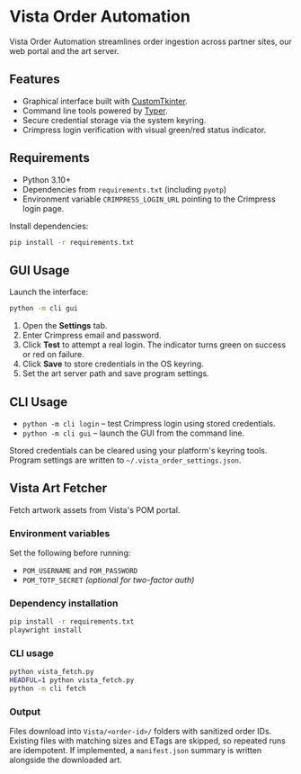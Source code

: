 # Vista Order Automation

Vista Order Automation streamlines order ingestion across partner sites, our web portal and the art server.

## Features
- Graphical interface built with [CustomTkinter](https://github.com/TomSchimansky/CustomTkinter).
- Command line tools powered by [Typer](https://typer.tiangolo.com/).
- Secure credential storage via the system keyring.
- Crimpress login verification with visual green/red status indicator.

## Requirements
- Python 3.10+
- Dependencies from `requirements.txt` (including `pyotp`)
- Environment variable `CRIMPRESS_LOGIN_URL` pointing to the Crimpress login page.

Install dependencies:
```bash
pip install -r requirements.txt
```

## GUI Usage
Launch the interface:
```bash
python -m cli gui
```
1. Open the **Settings** tab.
2. Enter Crimpress email and password.
3. Click **Test** to attempt a real login. The indicator turns green on success or red on failure.
4. Click **Save** to store credentials in the OS keyring.
5. Set the art server path and save program settings.

## CLI Usage
- `python -m cli login` – test Crimpress login using stored credentials.
- `python -m cli gui` – launch the GUI from the command line.

Stored credentials can be cleared using your platform's keyring tools. Program settings are written to `~/.vista_order_settings.json`.

## Vista Art Fetcher

Fetch artwork assets from Vista's POM portal.

### Environment variables

Set the following before running:

- `POM_USERNAME` and `POM_PASSWORD`
- `POM_TOTP_SECRET` *(optional for two-factor auth)*

### Dependency installation

```bash
pip install -r requirements.txt
playwright install
```

### CLI usage

```bash
python vista_fetch.py
HEADFUL=1 python vista_fetch.py
python -m cli fetch
```

### Output

Files download into `Vista/<order-id>/` folders with sanitized order IDs. Existing files with matching sizes and ETags are skipped, so repeated runs are idempotent. If implemented, a `manifest.json` summary is written alongside the downloaded art.
